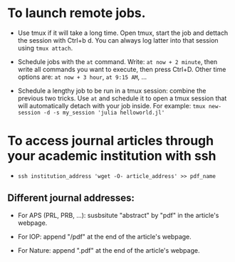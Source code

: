 # To launch remote jobs.
  
* Use tmux if it will take a long time. Open tmux, start the job and dettach the session with Ctrl+b d. You can always log latter into that session using `tmux attach`.

* Schedule jobs with the `at` command. Write: `at now + 2 minute`, then write all commands you want to execute, then press Ctrl+D. Other time options are: `at now + 3 hour`, `at 9:15 AM`, ...

* Schedule a lengthy job to be run in a tmux session: combine the previous two tricks. Use `at` and schedule it to open a tmux session that will automatically detach with your job inside. For example:
`tmux new-session -d -s my_session 'julia helloworld.jl'`

# To access journal articles through your academic institution with ssh

* `ssh institution_address 'wget -O- article_address' >> pdf_name`

## Different journal addresses:

* For APS (PRL, PRB, ...): susbsitute "abstract" by "pdf" in the article's webpage.

* For IOP: append "/pdf" at the end of the article's webpage.

* For Nature: append ".pdf" at the end of the article's webpage.
